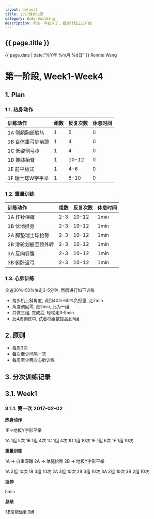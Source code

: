 ```yaml
---
layout: default
title: 2017健身记录
category: Body-Building
description: 新的一年到来了, 猛男计划正式开始
---
```


<h2>{{ page.title }}</h2>
<p><span class="glyphicon glyphicon-calendar"></span> {{ page.date | date:"%Y年 %m月 %d日" }} Ronnie Wang</p>

# 第一阶段, Week1-Week4

## 1. Plan

### 1.1. 热身动作

| 训练动作 | 组数 | 反复次数 | 休息时间 |
| :--- | :--- | :--- | :--- |
| 1A 侧躺胸部旋转 | 1 | 5 | 0 |
| 1B 自体重弓步前蹲 | 1 | 4 | 0 |
| 1C 低姿侧弓步 | 1 | 4 | 0 |
| 1D 推膝抬臀 | 1 | 10-12 | 0 |
| 1E 前平板式 | 1 | 4-6 | 0 |
| 1F 瑞士球W字平举 | 1 | 8-10 | 0 |


### 1.2. 重量训练

| 训练动作 | 组数 | 反复次数 | 休息时间 | 
| :---- | :---- | :---- | :---- | 
| 1A 杠铃深蹲 | 2-3 | 10-12 | 1min | 
| 1B 伏地挺身 | 2-3 | 10-12 | 1min |
| 2A 脚垫瑞士球抬臀 | 2-3 | 10-12 | 1min |
| 2B 滑轮划船至颈外转 | 2-3 | 10-12 | 1min |
| 3A 反向卷腹 | 2-3 | 10-12 | 1min |
| 3B 俯卧返弓 | 2-3 | 10-12 | 1min |

### 1.3. 心肺训练

全速30%-50%快走3-5分钟, 然后进行如下训练

* 跑步机上斜角度, 调到40%-60%负担量, 走2min
* 角度调回零, 走2min, 此为一组
* 共做三组, 完成后, 轻松走3-5min
* 此4周训练中, 试着将组数提高到5组

## 2. 原则

* 每周3次
* 每次至少间隔一天
* 每周至少两次心肺训练

## 3. 分次训练记录

## 3.1. Week1

### 3.1.1. 第一次 2017-02-02

**热身动作**

1F->地板Y字形平举

1A 1组 5次
1B 1组 4次
1C 1组 4次
1D 1组 10次
1E 1组 6次
1F 1组 10次

**重量训练**

1A -> 自重深蹲
2A -> 单腿抬臀
2B -> 地板Y字形平举

1A 3组 10次
1B 3组 10次
2A 3组 10次
2B 3组 10次
3A 3组 10次
3B 2组 10次

**拉伸**

5min

**总结**

3B没能做到3组
